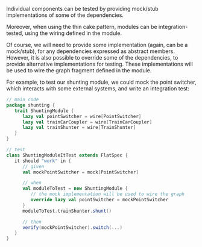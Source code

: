 
Individual components can be tested by providing mock/stub implementations of some of the dependencies.

Moreover, when using the thin cake pattern, modules can be integration-tested, using the wiring defined in the module.

Of course, we will need to provide some implementation (again, can be a mock/stub), for any dependencies expressed as abstract members. However, it is also possible to override some of the dependencies, to provide alternative implementations for testing. These implementations will be used to wire the graph fragment defined in the module.

For example, to test our shunting module, we could mock the point switcher, which interacts with some external systems, and write an integration test:

````scala
// main code
package shunting {
   trait ShuntingModule {
      lazy val pointSwitcher = wire[PointSwitcher]
      lazy val trainCarCoupler = wire[TrainCarCoupler]
      lazy val trainShunter = wire[TrainShunter] 
   }
} 

// test
class ShuntingModuleItTest extends FlatSpec {
   it should "work" in {
      // given
      val mockPointSwitcher = mock[PointSwitcher]

      // when
      val moduleToTest = new ShuntingModule {
         // the mock implementation will be used to wire the graph
         override lazy val pointSwitcher = mockPointSwitcher
      }
      moduleToTest.trainShunter.shunt()

      // then
      verify(mockPointSwitcher).switch(...)
   }
}
````